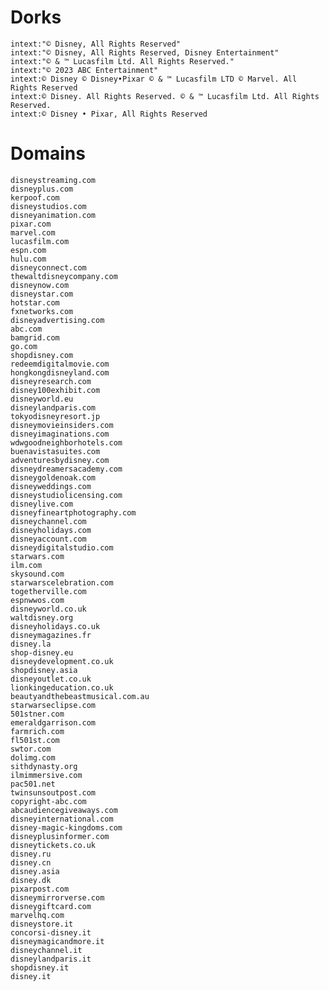 # Dorks

    intext:"© Disney, All Rights Reserved"
    intext:"© Disney, All Rights Reserved, Disney Entertainment"
    intext:"© & ™ Lucasfilm Ltd. All Rights Reserved."
    intext:"© 2023 ABC Entertainment"
    intext:© Disney © Disney•Pixar © & ™ Lucasfilm LTD © Marvel. All Rights Reserved
    intext:© Disney. All Rights Reserved. © & ™ Lucasfilm Ltd. All Rights Reserved.
    intext:© Disney • Pixar, All Rights Reserved

# Domains

    disneystreaming.com
    disneyplus.com
    kerpoof.com
    disneystudios.com
    disneyanimation.com
    pixar.com
    marvel.com
    lucasfilm.com
    espn.com
    hulu.com
    disneyconnect.com
    thewaltdisneycompany.com
    disneynow.com
    disneystar.com
    hotstar.com
    fxnetworks.com
    disneyadvertising.com
    abc.com
    bamgrid.com
    go.com
    shopdisney.com
    redeemdigitalmovie.com
    hongkongdisneyland.com
    disneyresearch.com
    disney100exhibit.com
    disneyworld.eu
    disneylandparis.com
    tokyodisneyresort.jp
    disneymovieinsiders.com
    disneyimaginations.com
    wdwgoodneighborhotels.com
    buenavistasuites.com
    adventuresbydisney.com
    disneydreamersacademy.com
    disneygoldenoak.com
    disneyweddings.com
    disneystudiolicensing.com
    disneylive.com
    disneyfineartphotography.com
    disneychannel.com
    disneyholidays.com
    disneyaccount.com
    disneydigitalstudio.com
    starwars.com
    ilm.com
    skysound.com
    starwarscelebration.com
    togetherville.com
    espnwwos.com
    disneyworld.co.uk
    waltdisney.org
    disneyholidays.co.uk
    disneymagazines.fr
    disney.la
    shop-disney.eu
    disneydevelopment.co.uk
    shopdisney.asia
    disneyoutlet.co.uk
    lionkingeducation.co.uk
    beautyandthebeastmusical.com.au
    starwarseclipse.com
    501stner.com
    emeraldgarrison.com
    farmrich.com
    fl501st.com
    swtor.com
    dolimg.com
    sithdynasty.org
    ilmimmersive.com
    pac501.net
    twinsunsoutpost.com
    copyright-abc.com
    abcaudiencegiveaways.com
    disneyinternational.com
    disney-magic-kingdoms.com
    disneyplusinformer.com
    disneytickets.co.uk
    disney.ru
    disney.cn
    disney.asia
    disney.dk
    pixarpost.com
    disneymirrorverse.com
    disneygiftcard.com
    marvelhq.com
    disneystore.it
    concorsi-disney.it
    disneymagicandmore.it
    disneychannel.it
    disneylandparis.it
    shopdisney.it
    disney.it
